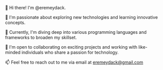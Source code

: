 👋 Hi there! I'm @eremeydack.

👀 I'm passionate about exploring new technologies and learning innovative concepts.

🌱 Currently, I'm diving deep into various programming languages and frameworks to broaden my skillset.

💞️ I'm open to collaborating on exciting projects and working with like-minded individuals who share a passion for technology.

📫 Feel free to reach out to me via email at eremeydack@gmail.com

<!---
eremeydack/eremeydack is a ✨ special ✨ repository because its `README.md` (this file) appears on your GitHub profile.
You can click the Preview link to take a look at your changes.
--->
